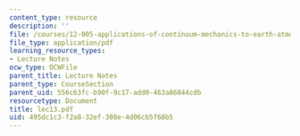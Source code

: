 ```yaml
---
content_type: resource
description: ''
file: /courses/12-005-applications-of-continuum-mechanics-to-earth-atmospheric-and-planetary-sciences-spring-2006/495dc1c3f2a832ef308e4d06cb5f68b5_lec13.pdf
file_type: application/pdf
learning_resource_types:
- Lecture Notes
ocw_type: OCWFile
parent_title: Lecture Notes
parent_type: CourseSection
parent_uid: 556c63fc-b90f-9c17-add0-463a86844cdb
resourcetype: Document
title: lec13.pdf
uid: 495dc1c3-f2a8-32ef-308e-4d06cb5f68b5
---
```

